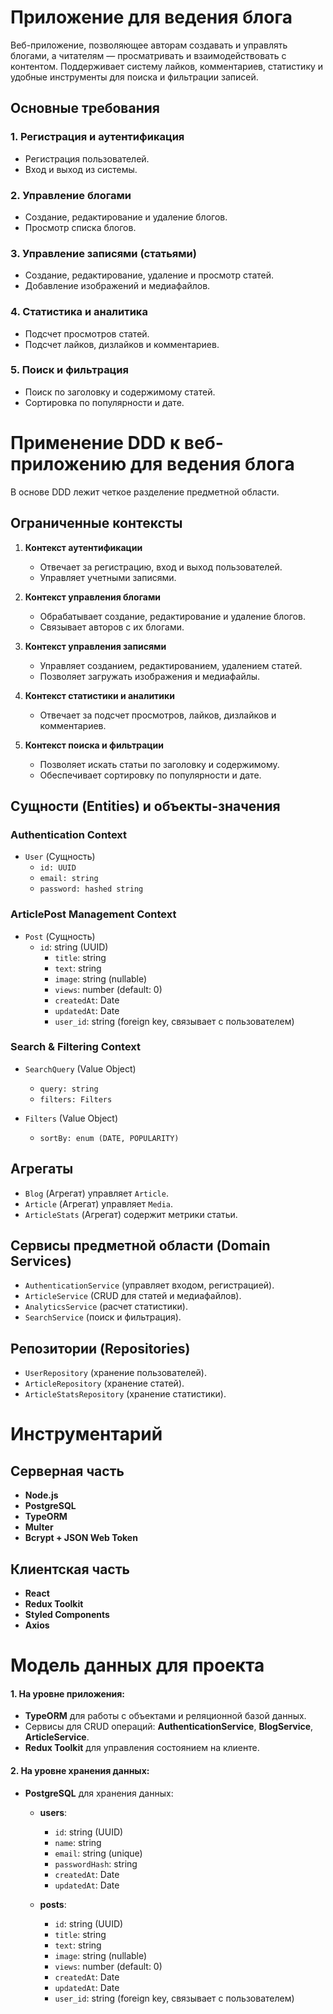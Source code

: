 # Приложение для ведения блога  

Веб-приложение, позволяющее авторам создавать и управлять блогами, а читателям — просматривать и взаимодействовать с контентом. Поддерживает систему лайков, комментариев, статистику и удобные инструменты для поиска и фильтрации записей.  

## Основные требования  

### 1. Регистрация и аутентификация  
- Регистрация пользователей.  
- Вход и выход из системы.  

### 2. Управление блогами  
- Создание, редактирование и удаление блогов.  
- Просмотр списка блогов.   

### 3. Управление записями (статьями)  
- Создание, редактирование, удаление и просмотр статей.    
- Добавление изображений и медиафайлов.   

### 4. Статистика и аналитика  
- Подсчет просмотров статей.  
- Подсчет лайков, дизлайков и комментариев.   

### 5. Поиск и фильтрация  
- Поиск по заголовку и содержимому статей.  
- Сортировка по популярности и дате.  

# Применение DDD к веб-приложению для ведения блога  

В основе DDD лежит четкое разделение предметной области.  

## Ограниченные контексты  

1. **Контекст аутентификации**  
   - Отвечает за регистрацию, вход и выход пользователей.  
   - Управляет учетными записями.  

2. **Контекст управления блогами**  
   - Обрабатывает создание, редактирование и удаление блогов.  
   - Связывает авторов с их блогами.  

3. **Контекст управления записями**  
   - Управляет созданием, редактированием, удалением статей.  
   - Позволяет загружать изображения и медиафайлы.  

4. **Контекст статистики и аналитики**  
   - Отвечает за подсчет просмотров, лайков, дизлайков и комментариев.  

5. **Контекст поиска и фильтрации**  
   - Позволяет искать статьи по заголовку и содержимому.  
   - Обеспечивает сортировку по популярности и дате.  

## Сущности (Entities) и объекты-значения

### Authentication Context  
- `User` (Сущность)  
  - `id: UUID`  
  - `email: string`  
  - `password: hashed string`  

### ArticlePost Management Context  
- `Post` (Сущность)  
  - `id`: string (UUID)
    - `title`: string
    - `text`: string
    - `image`: string (nullable)
    - `views`: number (default: 0)
    - `createdAt`: Date
    - `updatedAt`: Date
    - `user_id`: string (foreign key, связывает с пользователем)

### Search & Filtering Context  
- `SearchQuery` (Value Object)  
  - `query: string`  
  - `filters: Filters`  

- `Filters` (Value Object)  
  - `sortBy: enum (DATE, POPULARITY)`  

## Агрегаты 
- `Blog` (Агрегат) управляет `Article`.  
- `Article` (Агрегат) управляет `Media`.  
- `ArticleStats` (Агрегат) содержит метрики статьи.  

## Сервисы предметной области (Domain Services)  
- `AuthenticationService` (управляет входом, регистрацией).  
- `ArticleService` (CRUD для статей и медиафайлов).  
- `AnalyticsService` (расчет статистики).  
- `SearchService` (поиск и фильтрация).  

## Репозитории (Repositories)  
- `UserRepository` (хранение пользователей).   
- `ArticleRepository` (хранение статей).  
- `ArticleStatsRepository` (хранение статистики).

# Инструментарий  

## Серверная часть  
- **Node.js**  
- **PostgreSQL**  
- **TypeORM**  
- **Multer**  
- **Bcrypt + JSON Web Token**  

## Клиентская часть  
- **React**  
- **Redux Toolkit**  
- **Styled Components**  
- **Axios**  

# Модель данных для проекта

#### 1. На уровне приложения:
- **TypeORM** для работы с объектами и реляционной базой данных.
- Сервисы для CRUD операций: **AuthenticationService**, **BlogService**, **ArticleService**.
- **Redux Toolkit** для управления состоянием на клиенте.

#### 2. На уровне хранения данных:
- **PostgreSQL** для хранения данных:
  - **users**: 
    - `id`: string (UUID)
    - `name`: string
    - `email`: string (unique)
    - `passwordHash`: string
    - `createdAt`: Date
    - `updatedAt`: Date

  - **posts**: 
    - `id`: string (UUID)
    - `title`: string
    - `text`: string
    - `image`: string (nullable)
    - `views`: number (default: 0)
    - `createdAt`: Date
    - `updatedAt`: Date
    - `user_id`: string (foreign key, связывает с пользователем)
